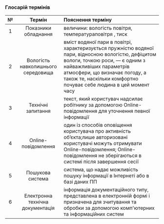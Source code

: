 ### Глосарій термінів
|№|Термін|Пояснення терміну|
|:-:|:-:|:-|
|1|Показники обладнання|величини: вологість повітря, температураповітря , тиск|
|2|Вологість навколишнього середовища| вміст водяної пари в повітрі, характеризується пружністю водяної пари, відносною вологістю, дефіцитом вологи, точкою роси, — є одним з найважливіших параметрів атмосфери, що визначає погоду, а також те, наскільки комфортно почуває себе людина в цей момент часу|
|3|Технічні запитання|текст, який користувач надсилає робітнику за допомогою Online-повідомлення для уточнення певної інформації|
|4|Online-повідомлення|один із способів оповіщення користувача про активність обʼєкта;лише авторизовані користувачі можуть отримувати Online-повідомлення; Online-повідомлення не зберігаються в системі після завершення сесії|
|5|Пошукова система|система, що надає можливість пошуку інформації в Інтернеті або в базі даних ПП|
|6|Електронна технічна документація|інформація документаційного типу, представлена в електронній формі і призначена для зчитування та обробки за допомогою комп'ютерних та інформаційних систем|
